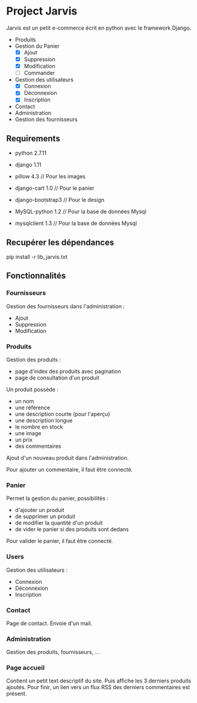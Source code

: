 # Project Jarvis

Jarvis est un petit e-commerce écrit en python avec le framework Django.

* Produits
* Gestion du Panier
  * [X] Ajout
  * [X] Suppression
  * [X] Modification
  * [ ] Commander
* Gestion des utilisateurs
  * [X] Connexion
  * [X] Déconnexion
  * [X] Inscription
* Contact
* Administration
* Gestion des fournisseurs

## Requirements

* python 2.7.11
* django 1.11

* pillow 4.3                    // Pour les images
* django-cart 1.0               // Pour le panier
* django-bootstrap3             // Pour le design

* MySQL-python 1.2              // Pour la base de données Mysql
* mysqlclient 1.3               // Pour la base de données Mysql

## Recupérer les dépendances

pip install -r lib_jarvis.txt

## Fonctionnalités

### Fournisseurs

Gestion des fournisseurs dans l'administration :
  * Ajout
  * Suppression
  * Modification

### Produits

Gestion des produits :
  * page d'index des produits avec pagination
  * page de consultation d'un produit

Un produit possède :
  * un nom
  * une référence
  * une description courte (pour l'aperçu)
  * une description longue
  * le nombre en stock
  * une image
  * un prix
  * des commentaires

Ajout d'un nouveau produit dans l'administration.

Pour ajouter un commentaire, il faut être connecté.

### Panier

Permet la gestion du panier, possibilités :
 * d'ajouter un produit
 * de supprimer un produit
 * de modifier la quantité d'un produit
 * de vider le panier si des produits sont dedans

Pour valider le panier, il faut être connecté.

### Users

Gestion des utilisateurs :
 * Connexion
 * Déconnexion
 * Inscription

### Contact

Page de contact. Envoie d'un mail.

### Administration

Gestion des produits, fournisseurs, ...

### Page accueil

Contient un petit text descriptif du site.
Puis affiche les 3 derniers produits ajoutés.
Pour finir, un lien vers un flux RSS des derniers commentaires est présent.
